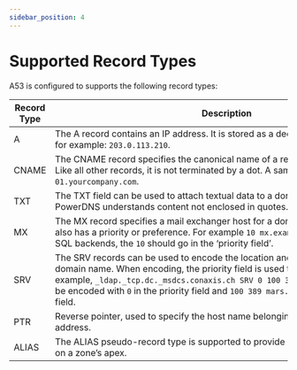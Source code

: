 ```yaml
---
sidebar_position: 4
---
```

# Supported Record Types

A53 is configured to supports the following record types:

| Record Type | Description                                                                                                                                                                                                                                                                                                                                  |
| ----------- | -------------------------------------------------------------------------------------------------------------------------------------------------------------------------------------------------------------------------------------------------------------------------------------------------------------------------------------------- |
| A           | The A record contains an IP address. It is stored as a decimal dotted quad string, for example: `203.0.113.210`.                                                                                                                                                                                                                             |
| CNAME       | The CNAME record specifies the canonical name of a record. It is stored plainly. Like all other records, it is not terminated by a dot. A sample might be `webserver-01.yourcompany.com`.                                                                                                                                                    |
| TXT         | The TXT field can be used to attach textual data to a domain. Text is stored plainly, PowerDNS understands content not enclosed in quotes.                                                                                                                                                                                                   |
| MX          | The MX record specifies a mail exchanger host for a domain. Each mail exchanger also has a priority or preference. For example `10 mx.example.net`. In the generic SQL backends, the `10` should go in the ‘priority field’.                                                                                                                 |
| SRV         | The SRV records can be used to encode the location and port of services on a domain name. When encoding, the priority field is used to encode the priority. For example, `_ldap._tcp.dc._msdcs.conaxis.ch SRV 0 100 389 mars.conaxis.ch` would be encoded with `0` in the priority field and `100 389 mars.conaxis.ch` in the content field. |
| PTR         | Reverse pointer, used to specify the host name belonging to an IPv4 or IPv6 address.                                                                                                                                                                                                                                                         |
| ALIAS       | The ALIAS pseudo-record type is supported to provide CNAME-like mechanisms on a zone’s apex.                                                                                                                                                                                                                                                 |




